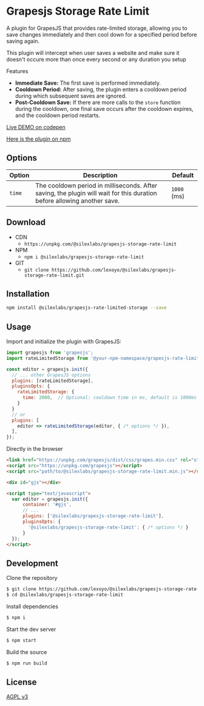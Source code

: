 # Grapesjs Storage Rate Limit

A plugin for GrapesJS that provides rate-limited storage, allowing you to save changes immediately and then cool down for a specified period before saving again.

This plugin will intercept when user saves a website and make sure it doesn't occure more than once every second or any duration you setup

Features

- **Immediate Save:** The first save is performed immediately.
- **Cooldown Period:** After saving, the plugin enters a cooldown period during which subsequent saves are ignored.
- **Post-Cooldown Save:** If there are more calls to the `store` function during the cooldown, one final save occurs after the cooldown expires, and the cooldown period restarts.

[Live DEMO on codepen](https://codepen.io/lexoyo/full/zYMQgNg)

[Here is the plugin on npm](https://www.npmjs.com/package/@silexlabs/grapesjs-storage-rate-limit)

## Options

| Option | Description | Default |
|-|-|-
| `time` | The cooldown period in milliseconds. After saving, the plugin will wait for this duration before allowing another save. | `1000` (ms) |



## Download

* CDN
  * `https://unpkg.com/@silexlabs/grapesjs-storage-rate-limit`
* NPM
  * `npm i @silexlabs/grapesjs-storage-rate-limit`
* GIT
  * `git clone https://github.com/lexoyo/@silexlabs/grapesjs-storage-rate-limit.git`


## Installation

```bash
npm install @silexlabs/grapesjs-rate-limited-storage --save
```

## Usage

Import and initialize the plugin with GrapesJS:

```javascript
import grapesjs from 'grapesjs';
import rateLimitedStorage from '@your-npm-namespace/grapesjs-rate-limited-storage';

const editor = grapesjs.init({
  // ... other GrapesJS options
  plugins: [rateLimitedStorage],
  pluginsOpts: {
    rateLimitedStorage: {
      time: 2000,  // Optional: cooldown time in ms, default is 1000ms
    }
  }
  // or
  plugins: [
    editor => rateLimitedStorage(editor, { /* options */ }),
  ],
});
```


Directly in the browser

```html
<link href="https://unpkg.com/grapesjs/dist/css/grapes.min.css" rel="stylesheet"/>
<script src="https://unpkg.com/grapesjs"></script>
<script src="path/to/@silexlabs/grapesjs-storage-rate-limit.min.js"></script>

<div id="gjs"></div>

<script type="text/javascript">
  var editor = grapesjs.init({
      container: '#gjs',
      // ...
      plugins: ['@silexlabs/grapesjs-storage-rate-limit'],
      pluginsOpts: {
        '@silexlabs/grapesjs-storage-rate-limit': { /* options */ }
      }
  });
</script>
```


## Development

Clone the repository

```sh
$ git clone https://github.com/lexoyo/@silexlabs/grapesjs-storage-rate-limit.git
$ cd @silexlabs/grapesjs-storage-rate-limit
```

Install dependencies

```sh
$ npm i
```

Start the dev server

```sh
$ npm start
```

Build the source

```sh
$ npm run build
```

## License

[AGPL v3](LICENSE.md)
